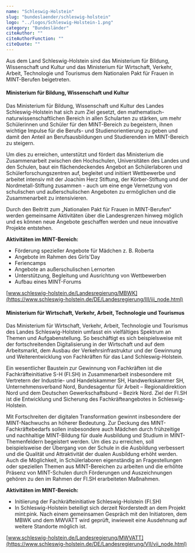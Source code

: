 ```yaml
---
name: "Schleswig-Holstein"
slug: "bundeslaender/schleswig-holstein"
logo: "../logos/Schleswig-Holstein-1.png"
category: "Bundesländer"
citeAuthor: ""
citeAuthorFunction: ""
citeQuote: ""
---
```


Aus dem Land Schleswig-Holstein sind das Ministerium für Bildung, Wissenschaft und Kultur und das Ministerium für Wirtschaft, Verkehr, Arbeit, Technologie und Tourismus dem Nationalen Pakt für Frauen in MINT-Berufen beigetreten.

#### Ministerium für Bildung, Wissenschaft und Kultur

Das Ministerium für Bildung, Wissenschaft und Kultur des Landes Schleswig-Holstein hat sich zum Ziel gesetzt, den mathematisch-naturwissenschaftlichen Bereich in allen Schularten zu stärken, um mehr Schülerinnen und Schüler für den MINT-Bereich zu begeistern, ihnen wichtige Impulse für die Berufs- und Studienorientierung zu geben und damit den Anteil an Berufsausbildungen und Studierenden im MINT-Bereich zu steigern.

Um dies zu erreichen, unterstützt und fördert das Ministerium die Zusammenarbeit zwischen den Hochschulen, Universitäten des Landes und den Schulen, baut ein flächendeckendes Angebot an Schülerlaboren und Schülerforschungszentren auf, begleitet und initiiert Wettbewerbe und arbeitet intensiv mit der Joachim Herz Stiftung, der Körber-Stiftung und der Nordmetall-Stiftung zusammen - auch um eine enge Vernetzung von schulischen und außerschulischen Angeboten zu ermöglichen und die Zusammenarbeit zu intensivieren.

Durch den Beitritt zum „Nationalen Pakt für Frauen in MINT-Berufen“ werden gemeinsame Aktivitäten über die Landesgrenzen hinweg möglich und es können neue Angebote geschaffen werden und neue innovative Projekte entstehen.

**Aktivitäten im MINT-Bereich:**

- Förderung spezieller Angebote für Mädchen z. B. Roberta
- Angebote im Rahmen des Girls'Day
- Feriencamps
- Angebote an außerschulischen Lernorten
- Unterstützung, Begleitung und Ausrichtung von Wettbewerben
- Aufbau eines MINT-Forums

[www.schleswig-holstein.de/Landesregierung/MBWK](https://www.schleswig-holstein.de/DE/Landesregierung/III/iii_node.html)

#### Ministerium für Wirtschaft, Verkehr, Arbeit, Technologie und Tourismus

Das Ministerium für Wirtschaft, Verkehr, Arbeit, Technologie und Tourismus des Landes Schleswig-Holstein umfasst ein vielfältiges Spektrum an Themen und Aufgabenstellung. So beschäftigt es sich beispielsweise mit der fortschreitenden Digitalisierung in der Wirtschaft und auf dem Arbeitsmarkt, dem Ausbau der Verkehrsinfrastruktur und der Gewinnung und Weiterentwicklung von Fachkräften für das Land Schleswig-Holstein.

Ein wesentlicher Baustein zur Gewinnung von Fachkräften ist die Fachkräfteinitiative S-H (FI.SH) in Zusammenarbeit insbesondere mit Vertretern der Industrie- und Handelskammer SH, Handwerkskammer SH, Unternehmensverband Nord, Bundesagentur für Arbeit – Regionaldirektion Nord und dem Deutschen Gewerkschaftsbund – Bezirk Nord. Ziel der FI.SH ist die Entwicklung und Sicherung des Fachkräfteangebotes in Schleswig-Holstein.

Mit Fortschreiten der digitalen Transformation gewinnt insbesondere der MINT-Nachwuchs an höherer Bedeutung. Zur Deckung des MINT-Fachkräftebedarfs sollen insbesondere auch Mädchen durch frühzeitige und nachhaltige MINT-Bildung für duale Ausbildung und Studium in MINT-Themenfeldern begeistert werden. Um dies zu erreichen, soll beispielsweise der Übergang von der Schule in die Ausbildung verbessert und die Qualität und Attraktivität der dualen Ausbildung erhöht werden. Auch die Möglichkeit, in Schülerlaboren eigenständig an Fragestellungen oder speziellen Themen aus MINT-Bereichen zu arbeiten und die erhöhte Präsenz von MINT-Schulen durch Förderungen und Auszeichnungen gehören zu den im Rahmen der FI.SH erarbeiteten Maßnahmen.

**Aktivitäten im MINT-Bereich:**

- Initiierung der Fachkräfteinitiative Schleswig-Holstein (FI.SH)
- In Schleswig-Holstein beteiligt sich derzeit Norderstedt an dem Projekt mint:pink. Nach einem gemeinsamen Gespräch mit den Initiatoren, dem MBWK und dem MWVATT wird geprüft, inwieweit eine Ausdehnung auf weitere Standorte möglich ist.

[www.schleswig-holstein.de/Landesregierung/MWVATT](https://www.schleswig-holstein.de/DE/Landesregierung/VII/vii_node.html)
